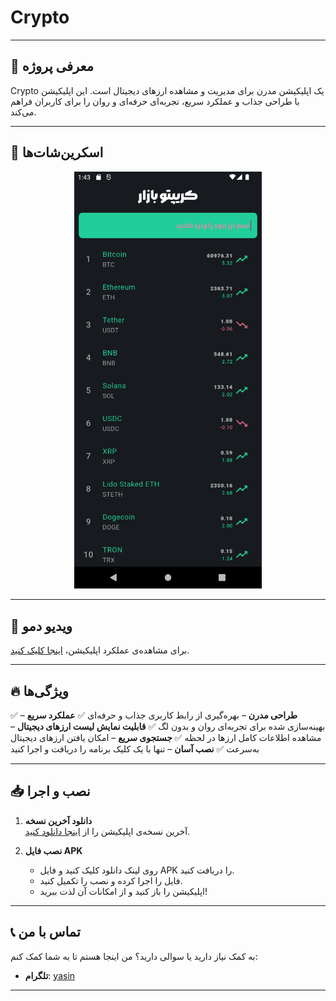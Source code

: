 # Crypto

---

## 🚀 معرفی پروژه
Crypto یک اپلیکیشن مدرن برای مدیریت و مشاهده ارزهای دیجیتال است. این اپلیکیشن با طراحی جذاب و عملکرد سریع، تجربه‌ای حرفه‌ای و روان را برای کاربران فراهم می‌کند.

---

## 📸 اسکرین‌شات‌ها
<p align="center">
  <img src="./Screenshot_1738923202.png" alt="login" width="300" />
</p>

---

## 🎥 ویدیو دمو  
برای مشاهده‌ی عملکرد اپلیکیشن، [اینجا کلیک کنید](https://raw.githubusercontent.com/yasinowo/Crypto/refs/heads/main/Screenrecorder-2025-02-07-13-51-43-535.mp4).

---

## 🔥 ویژگی‌ها
✅ **طراحی مدرن** – بهره‌گیری از رابط کاربری جذاب و حرفه‌ای
✅ **عملکرد سریع** – بهینه‌سازی شده برای تجربه‌ای روان و بدون لگ
✅ **قابلیت نمایش لیست ارزهای دیجیتال** – مشاهده اطلاعات کامل ارزها در لحظه
✅ **جستجوی سریع** – امکان یافتن ارزهای دیجیتال به‌سرعت
✅ **نصب آسان** – تنها با یک کلیک برنامه را دریافت و اجرا کنید

---

## 📥 نصب و اجرا
1. **دانلود آخرین نسخه**  
   آخرین نسخه‌ی اپلیکیشن را از [اینجا دانلود کنید](https://raw.githubusercontent.com/yasinowo/Crypto/refs/heads/main/cryptolist.apk).

2. **نصب فایل APK**  
   - روی لینک دانلود کلیک کنید و فایل APK را دریافت کنید.  
   - فایل را اجرا کرده و نصب را تکمیل کنید.  
   - اپلیکیشن را باز کنید و از امکانات آن لذت ببرید!  

---

## 📞 تماس با من
به کمک نیاز دارید یا سوالی دارید؟ من اینجا هستم تا به شما کمک کنم:

- **تلگرام**: [yasin](https://t.me/yasinid)

---


